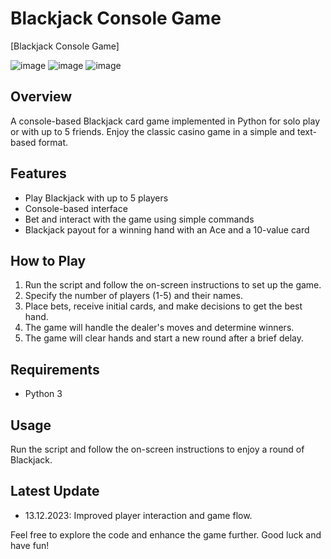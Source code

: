 # Blackjack Console Game

[Blackjack Console Game]

![image](https://github.com/ItsMeRozi/Python-Blackjack/assets/152630128/3d3cc818-82a5-4a58-861d-a8e9ba81dbd0)
![image](https://github.com/ItsMeRozi/Python-Blackjack/assets/152630128/3a27ed1a-3b63-4ffe-985f-271c022bce11)
![image](https://github.com/ItsMeRozi/Python-Blackjack/assets/152630128/9754bc52-5d8a-4711-9543-1cb7deb57c2f)



## Overview
A console-based Blackjack card game implemented in Python for solo play or with up to 5 friends. Enjoy the classic casino game in a simple and text-based format.

## Features
- Play Blackjack with up to 5 players
- Console-based interface
- Bet and interact with the game using simple commands
- Blackjack payout for a winning hand with an Ace and a 10-value card

## How to Play
1. Run the script and follow the on-screen instructions to set up the game.
2. Specify the number of players (1-5) and their names.
3. Place bets, receive initial cards, and make decisions to get the best hand.
4. The game will handle the dealer's moves and determine winners.
5. The game will clear hands and start a new round after a brief delay.

## Requirements
- Python 3

## Usage
Run the script and follow the on-screen instructions to enjoy a round of Blackjack.

## Latest Update
- 13.12.2023: Improved player interaction and game flow.

Feel free to explore the code and enhance the game further. Good luck and have fun!
